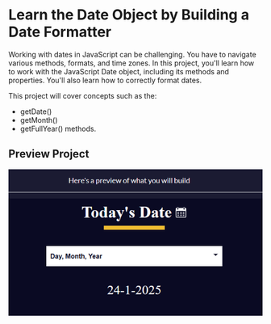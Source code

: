 # Learn the Date Object by Building a Date Formatter

Working with dates in JavaScript can be challenging. You have to navigate various methods, formats, and time zones. In this project, you'll learn how to work with the JavaScript Date object, including its methods and properties. You'll also learn how to correctly format dates.

This project will cover concepts such as the:

* getDate()
* getMonth()
* getFullYear() methods.

## Preview Project

<img src="./assets/formatter-preview.png" style="text-align: center">
